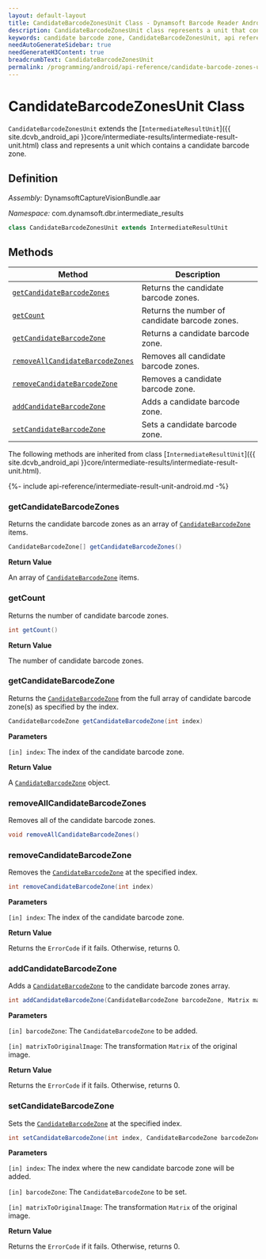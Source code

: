 ```yaml
---
layout: default-layout
title: CandidateBarcodeZonesUnit Class - Dynamsoft Barcode Reader Android Edition
description: CandidateBarcodeZonesUnit class represents a unit that contains candidate barcode zones unit. It inherits from the IntermediateResultUnit class.
keywords: candidate barcode zone, CandidateBarcodeZonesUnit, api reference
needAutoGenerateSidebar: true
needGenerateH3Content: true
breadcrumbText: CandidateBarcodeZonesUnit
permalink: /programming/android/api-reference/candidate-barcode-zones-unit.html
---
```


# CandidateBarcodeZonesUnit Class

`CandidateBarcodeZonesUnit` extends the [`IntermediateResultUnit`]({{ site.dcvb_android_api }}core/intermediate-results/intermediate-result-unit.html) class and represents a unit which contains a candidate barcode zone.

## Definition

*Assembly:* DynamsoftCaptureVisionBundle.aar

*Namespace:* com.dynamsoft.dbr.intermediate_results

```java
class CandidateBarcodeZonesUnit extends IntermediateResultUnit
```

## Methods

| Method | Description |
| ------ | ----------- |
| [`getCandidateBarcodeZones`](#getcandidatebarcodezones) | Returns the candidate barcode zones. |
| [`getCount`](#getcount) | Returns the number of candidate barcode zones. |
| [`getCandidateBarcodeZone`](#getcandidatebarcodezone) | Returns a candidate barcode zone. |
| [`removeAllCandidateBarcodeZones`](#removeallcandidatebarcodezones) | Removes all candidate barcode zones. |
| [`removeCandidateBarcodeZone`](#removecandidatebarcodezone) | Removes a candidate barcode zone. |
| [`addCandidateBarcodeZone`](#addcandidatebarcodezone) | Adds a candidate barcode zone. |
| [`setCandidateBarcodeZone`](#setcandidatebarcodezone) | Sets a candidate barcode zone. |

The following methods are inherited from class [`IntermediateResultUnit`]({{ site.dcvb_android_api }}core/intermediate-results/intermediate-result-unit.html).

{%- include api-reference/intermediate-result-unit-android.md -%}

### getCandidateBarcodeZones

Returns the candidate barcode zones as an array of [`CandidateBarcodeZone`](candidate-barcode-zone.md) items.

```java
CandidateBarcodeZone[] getCandidateBarcodeZones()
```

**Return Value**

An array of [`CandidateBarcodeZone`](candidate-barcode-zone.md) items.
### getCount

Returns the number of candidate barcode zones.

```java
int getCount()
```

**Return Value**

The number of candidate barcode zones.

### getCandidateBarcodeZone

Returns the [`CandidateBarcodeZone`](candidate-barcode-zone.md) from the full array of candidate barcode zone(s) as specified by the index.

```java
CandidateBarcodeZone getCandidateBarcodeZone(int index)
```

**Parameters**

`[in] index`: The index of the candidate barcode zone.

**Return Value**

A [`CandidateBarcodeZone`](candidate-barcode-zone.md) object.

### removeAllCandidateBarcodeZones

Removes all of the candidate barcode zones.

```java
void removeAllCandidateBarcodeZones()
```

### removeCandidateBarcodeZone

Removes the [`CandidateBarcodeZone`](candidate-barcode-zone.md) at the specified index.

```java
int removeCandidateBarcodeZone(int index)
```

**Parameters**

`[in] index`: The index of the candidate barcode zone.

**Return Value**

Returns the `ErrorCode` if it fails. Otherwise, returns 0.

### addCandidateBarcodeZone

Adds a [`CandidateBarcodeZone`](candidate-barcode-zone.md) to the candidate barcode zones array.

```java
int addCandidateBarcodeZone(CandidateBarcodeZone barcodeZone, Matrix matrixToOriginalImage)
```

**Parameters**

`[in] barcodeZone`: The `CandidateBarcodeZone` to be added.

`[in] matrixToOriginalImage`: The transformation `Matrix` of the original image.

**Return Value**

Returns the `ErrorCode` if it fails. Otherwise, returns 0.

### setCandidateBarcodeZone

Sets the [`CandidateBarcodeZone`](candidate-barcode-zone.md) at the specified index.

```java
int setCandidateBarcodeZone(int index, CandidateBarcodeZone barcodeZone, Matrix matrixToOriginalImage)
```

**Parameters**

`[in] index`: The index where the new candidate barcode zone will be added.

`[in] barcodeZone`: The `CandidateBarcodeZone` to be set.

`[in] matrixToOriginalImage`: The transformation `Matrix` of the original image.

**Return Value**

Returns the `ErrorCode` if it fails. Otherwise, returns 0.
